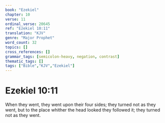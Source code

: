 ```yaml
---
book: "Ezekiel"
chapter: 10
verse: 11
ordinal_verse: 20645
ref: "Ezekiel 10:11"
translation: "KJV"
genre: "Major Prophet"
word_count: 32
topics: []
cross_references: []
grammar_tags: [semicolon-heavy, negation, contrast]
thematic_tags: []
tags: ["Bible","KJV","Ezekiel"]
---
```


# Ezekiel 10:11

When they went, they went upon their four sides; they turned not as they went, but to the place whither the head looked they followed it; they turned not as they went.
